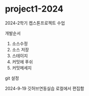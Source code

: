# project1-2024
2024-2학기 켑스톤프로젝트 수업

개발순서
1. 소스수정
2. 소스 저장
3. 스테이지
4. 커밋에 푸쉬
5. 커밋메세지


git 설정 

2024-9-19 깃허브연동실습
로컬에서 편집함

